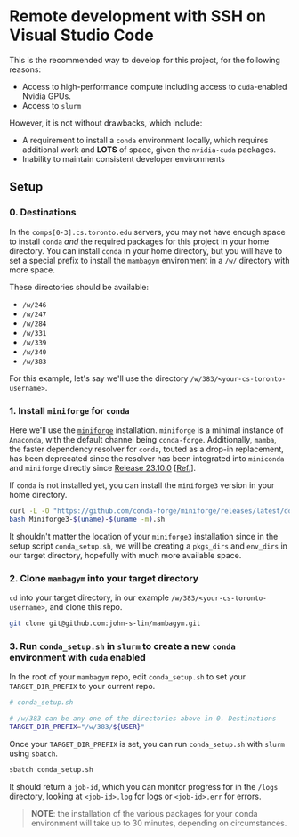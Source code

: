 # Remote development with SSH on Visual Studio Code

This is the recommended way to develop for this project, for the following reasons:

- Access to high-performance compute including access to `cuda`-enabled Nvidia GPUs.
- Access to `slurm`

However, it is not without drawbacks, which include:

- A requirement to install a `conda` environment locally, which requires additional work and **LOTS** of space, given the `nvidia-cuda` packages.
- Inability to maintain consistent developer environments

## Setup

### 0. Destinations

In the `comps[0-3].cs.toronto.edu` servers, you may not have enough space to install `conda` _and_ the required packages for this project in your home directory. You can install `conda` in your home directory, but you will have to set a special prefix to install the `mambagym` environment in a `/w/` directory with more space.

These directories should be available:

- `/w/246`
- `/w/247`
- `/w/284`
- `/w/331`
- `/w/339`
- `/w/340`
- `/w/383`

For this example, let's say we'll use the directory `/w/383/<your-cs-toronto-username>`.

### 1. Install `miniforge` for `conda`

Here we'll use the [`miniforge`](https://github.com/conda-forge/miniforge) installation. `miniforge` is a minimal instance of `Anaconda`, with the default channel being `conda-forge`. Additionally, `mamba`, the faster dependency resolver for `conda`, touted as a drop-in replacement, has been deprecated since the resolver has been integrated into `miniconda` and `miniforge` directly since [Release 23.10.0](https://docs.conda.io/projects/conda/en/latest/release-notes.html#with-this-23-10-0-release-we-are-changing-the-default-solver-of-conda-to-conda-libmamba-solver) [[Ref.](https://conda-forge.org/news/2024/07/29/sunsetting-mambaforge/)].

If `conda` is not installed yet, you can install the `miniforge3` version in your home directory.

```bash
curl -L -O "https://github.com/conda-forge/miniforge/releases/latest/download/Miniforge3-$(uname)-$(uname -m).sh"
bash Miniforge3-$(uname)-$(uname -m).sh
```

It shouldn't matter the location of your `miniforge3` installation since in the setup script `conda_setup.sh`, we will be creating a `pkgs_dirs` and `env_dirs` in our target directory, hopefully with much more available space.

### 2. Clone `mambagym` into your target directory

`cd` into your target directory, in our example `/w/383/<your-cs-toronto-username>`, and clone this repo.

```bash
git clone git@github.com:john-s-lin/mambagym.git
```

### 3. Run `conda_setup.sh` in `slurm` to create a new `conda` environment with `cuda` enabled

In the root of your `mambagym` repo, edit `conda_setup.sh` to set your `TARGET_DIR_PREFIX` to your current repo.

```bash
# conda_setup.sh

# /w/383 can be any one of the directories above in 0. Destinations
TARGET_DIR_PREFIX="/w/383/${USER}"
```

Once your `TARGET_DIR_PREFIX` is set, you can run `conda_setup.sh` with `slurm` using `sbatch`.

```bash
sbatch conda_setup.sh
```

It should return a `job-id`, which you can monitor progress for in the `/logs` directory, looking at `<job-id>.log` for logs or `<job-id>.err` for errors.

> **NOTE**: the installation of the various packages for your conda environment will take up to 30 minutes, depending on circumstances.
